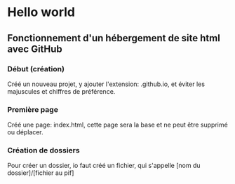 # Hello world
## Fonctionnement d'un hébergement de site html avec GitHub
### Début (création)
Créé un nouveau projet, y ajouter l'extension: .github.io, et éviter les majuscules et chiffres de préférence.
### Première page
Créé une page: index.html, cette page sera la base et ne peut être supprimé ou déplacer.
### Création de dossiers
Pour créer un dossier, io faut créé un fichier, qui s'appelle [nom du dossier]/[fichier au pif]